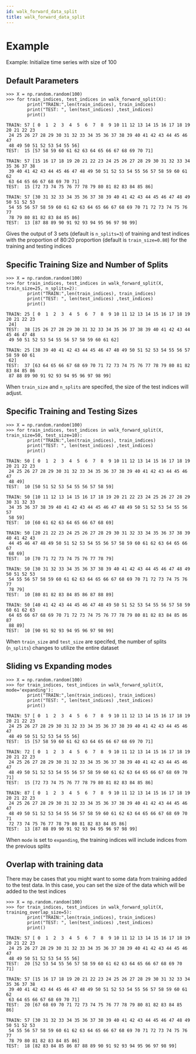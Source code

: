 ```yaml
---
id: walk_forward_data_split
title: walk_forward_data_split
---
```


# Example

Example:
Initialize time series with size of 100

## Default Parameters
```
>>> X = np.random.random(100)
>>> for train_indices, test_indices in walk_forward_split(X):
        print("TRAIN:",len(train_indices), train_indices)
        print("TEST: ", len(test_indices) ,test_indices)
        print()
```

```
TRAIN: 57 [ 0  1  2  3  4  5  6  7  8  9 10 11 12 13 14 15 16 17 18 19 20 21 22 23
 24 25 26 27 28 29 30 31 32 33 34 35 36 37 38 39 40 41 42 43 44 45 46 47
 48 49 50 51 52 53 54 55 56]
TEST:  15 [57 58 59 60 61 62 63 64 65 66 67 68 69 70 71]

TRAIN: 57 [15 16 17 18 19 20 21 22 23 24 25 26 27 28 29 30 31 32 33 34 35 36 37 38
 39 40 41 42 43 44 45 46 47 48 49 50 51 52 53 54 55 56 57 58 59 60 61 62
 63 64 65 66 67 68 69 70 71]
TEST:  15 [72 73 74 75 76 77 78 79 80 81 82 83 84 85 86]

TRAIN: 57 [30 31 32 33 34 35 36 37 38 39 40 41 42 43 44 45 46 47 48 49 50 51 52 53
 54 55 56 57 58 59 60 61 62 63 64 65 66 67 68 69 70 71 72 73 74 75 76 77
 78 79 80 81 82 83 84 85 86]
TEST:  13 [87 88 89 90 91 92 93 94 95 96 97 98 99]
```
Gives the output of 3 sets (default is `n_splits=3`) of training and test indices with the proportion of 80:20 proportion (default is `train_size=0.80`) for the training and testing indices


## Specific Training Size and Number of Splits
```
>>> X = np.random.random(100)
>>> for train_indices, test_indices in walk_forward_split(X, train_size=25, n_splits=2):
        print("TRAIN:",len(train_indices), train_indices)
        print("TEST: ", len(test_indices) ,test_indices)
        print()
```

```
TRAIN: 25 [ 0  1  2  3  4  5  6  7  8  9 10 11 12 13 14 15 16 17 18 19 20 21 22 23
 24]
TEST:  38 [25 26 27 28 29 30 31 32 33 34 35 36 37 38 39 40 41 42 43 44 45 46 47 48
 49 50 51 52 53 54 55 56 57 58 59 60 61 62]

TRAIN: 25 [38 39 40 41 42 43 44 45 46 47 48 49 50 51 52 53 54 55 56 57 58 59 60 61
 62]
TEST:  37 [63 64 65 66 67 68 69 70 71 72 73 74 75 76 77 78 79 80 81 82 83 84 85 86
 87 88 89 90 91 92 93 94 95 96 97 98 99]
```
When `train_size` and `n_splits` are specifed, the size of the test indices will adjust.


## Specific Training and Testing Sizes
```
>>> X = np.random.random(100)
>>> for train_indices, test_indices in walk_forward_split(X, train_size=50, test_size=10):
        print("TRAIN:",len(train_indices), train_indices)
        print("TEST: ", len(test_indices) ,test_indices)
        print()
```

```
TRAIN: 50 [ 0  1  2  3  4  5  6  7  8  9 10 11 12 13 14 15 16 17 18 19 20 21 22 23
 24 25 26 27 28 29 30 31 32 33 34 35 36 37 38 39 40 41 42 43 44 45 46 47
 48 49]
TEST:  10 [50 51 52 53 54 55 56 57 58 59]

TRAIN: 50 [10 11 12 13 14 15 16 17 18 19 20 21 22 23 24 25 26 27 28 29 30 31 32 33
 34 35 36 37 38 39 40 41 42 43 44 45 46 47 48 49 50 51 52 53 54 55 56 57
 58 59]
TEST:  10 [60 61 62 63 64 65 66 67 68 69]

TRAIN: 50 [20 21 22 23 24 25 26 27 28 29 30 31 32 33 34 35 36 37 38 39 40 41 42 43
 44 45 46 47 48 49 50 51 52 53 54 55 56 57 58 59 60 61 62 63 64 65 66 67
 68 69]
TEST:  10 [70 71 72 73 74 75 76 77 78 79]

TRAIN: 50 [30 31 32 33 34 35 36 37 38 39 40 41 42 43 44 45 46 47 48 49 50 51 52 53
 54 55 56 57 58 59 60 61 62 63 64 65 66 67 68 69 70 71 72 73 74 75 76 77
 78 79]
TEST:  10 [80 81 82 83 84 85 86 87 88 89]

TRAIN: 50 [40 41 42 43 44 45 46 47 48 49 50 51 52 53 54 55 56 57 58 59 60 61 62 63
 64 65 66 67 68 69 70 71 72 73 74 75 76 77 78 79 80 81 82 83 84 85 86 87
 88 89]
TEST:  10 [90 91 92 93 94 95 96 97 98 99]

```
When `train_size` and `test_size` are specifed, the number of splits (`n_splits`) changes to utilize the entire dataset


## Sliding vs Expanding modes
```
>>> X = np.random.random(100)
>>> for train_indices, test_indices in walk_forward_split(X, mode='expanding'):
        print("TRAIN:",len(train_indices), train_indices)
        print("TEST: ", len(test_indices) ,test_indices)
        print()
```

```
TRAIN: 57 [ 0  1  2  3  4  5  6  7  8  9 10 11 12 13 14 15 16 17 18 19 20 21 22 23
 24 25 26 27 28 29 30 31 32 33 34 35 36 37 38 39 40 41 42 43 44 45 46 47
 48 49 50 51 52 53 54 55 56]
TEST:  15 [57 58 59 60 61 62 63 64 65 66 67 68 69 70 71]

TRAIN: 72 [ 0  1  2  3  4  5  6  7  8  9 10 11 12 13 14 15 16 17 18 19 20 21 22 23
 24 25 26 27 28 29 30 31 32 33 34 35 36 37 38 39 40 41 42 43 44 45 46 47
 48 49 50 51 52 53 54 55 56 57 58 59 60 61 62 63 64 65 66 67 68 69 70 71]
TEST:  15 [72 73 74 75 76 77 78 79 80 81 82 83 84 85 86]

TRAIN: 87 [ 0  1  2  3  4  5  6  7  8  9 10 11 12 13 14 15 16 17 18 19 20 21 22 23
 24 25 26 27 28 29 30 31 32 33 34 35 36 37 38 39 40 41 42 43 44 45 46 47
 48 49 50 51 52 53 54 55 56 57 58 59 60 61 62 63 64 65 66 67 68 69 70 71
 72 73 74 75 76 77 78 79 80 81 82 83 84 85 86]
TEST:  13 [87 88 89 90 91 92 93 94 95 96 97 98 99]
```
When `mode` is set to `expanding`, the training indices will include indices from the previous splits


## Overlap with training data

There may be cases that you might want to some data from training added to the test data. 
In this case, you can set the size of the data which will be added to the test indices

```
>>> X = np.random.random(100)
>>> for train_indices, test_indices in walk_forward_split(X, training_overlap_size=5):
        print("TRAIN:",len(train_indices), train_indices)
        print("TEST: ", len(test_indices) ,test_indices)
        print()
```

```
TRAIN: 57 [ 0  1  2  3  4  5  6  7  8  9 10 11 12 13 14 15 16 17 18 19 20 21 22 23
 24 25 26 27 28 29 30 31 32 33 34 35 36 37 38 39 40 41 42 43 44 45 46 47
 48 49 50 51 52 53 54 55 56]
TEST:  20 [52 53 54 55 56 57 58 59 60 61 62 63 64 65 66 67 68 69 70 71]

TRAIN: 57 [15 16 17 18 19 20 21 22 23 24 25 26 27 28 29 30 31 32 33 34 35 36 37 38
 39 40 41 42 43 44 45 46 47 48 49 50 51 52 53 54 55 56 57 58 59 60 61 62
 63 64 65 66 67 68 69 70 71]
TEST:  20 [67 68 69 70 71 72 73 74 75 76 77 78 79 80 81 82 83 84 85 86]

TRAIN: 57 [30 31 32 33 34 35 36 37 38 39 40 41 42 43 44 45 46 47 48 49 50 51 52 53
 54 55 56 57 58 59 60 61 62 63 64 65 66 67 68 69 70 71 72 73 74 75 76 77
 78 79 80 81 82 83 84 85 86]
TEST:  18 [82 83 84 85 86 87 88 89 90 91 92 93 94 95 96 97 98 99]

```
